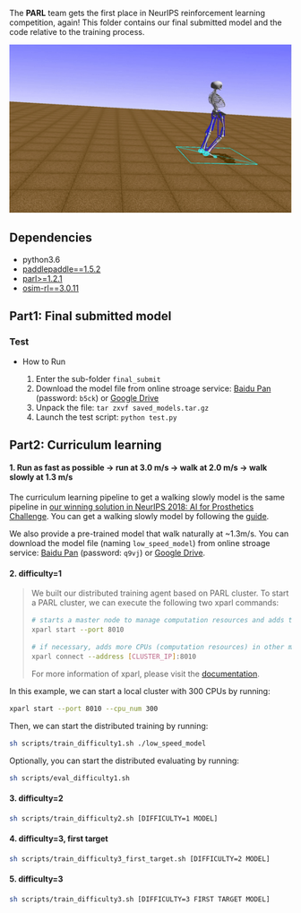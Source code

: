 The **PARL** team gets the first place in NeurIPS reinforcement learning competition, again! This folder contains our final submitted model and the code relative to the training process.

<p align="center">
<img src="image/performance.gif" alt="PARL" height="300" />
</p>

## Dependencies
- python3.6
- [paddlepaddle==1.5.2](https://github.com/PaddlePaddle/Paddle)
- [parl>=1.2.1](https://github.com/PaddlePaddle/PARL)
- [osim-rl==3.0.11](https://github.com/stanfordnmbl/osim-rl)


## Part1: Final submitted model
### Test
- How to Run

  1. Enter the sub-folder `final_submit`
  2. Download the model file from online stroage service: [Baidu Pan](https://pan.baidu.com/s/12LIPspckCT8-Q5U1QX69Fg) (password: `b5ck`) or [Google Drive](https://drive.google.com/file/d/1jJtOcOVJ6auz3s-TyWgUJvofPXI94yxy/view?usp=sharing)
  3. Unpack the file:
           `tar zxvf saved_models.tar.gz`
  4. Launch the test script:
           `python test.py`


## Part2: Curriculum learning

#### 1. Run as fast as possible -> run at 3.0 m/s -> walk at 2.0 m/s -> walk slowly at 1.3 m/s
The curriculum learning pipeline to get a walking slowly model is the same pipeline in [our winning solution in NeurIPS 2018: AI for Prosthetics Challenge](https://github.com/PaddlePaddle/PARL/tree/develop/examples/NeurIPS2018-AI-for-Prosthetics-Challenge). You can get a walking slowly model by following the [guide](https://github.com/PaddlePaddle/PARL/tree/develop/examples/NeurIPS2018-AI-for-Prosthetics-Challenge#part2-curriculum-learning).

We also provide a pre-trained model that walk naturally at ~1.3m/s. You can download the model file (naming `low_speed_model`) from online stroage service: [Baidu Pan](https://pan.baidu.com/s/1Mi_6bD4QxLWLdyLYe2GRFw) (password: `q9vj`) or [Google Drive](https://drive.google.com/file/d/1_cz6Cg3DAT4u2a5mxk2vP9u8nDWOE7rW/view?usp=sharing).

#### 2. difficulty=1
> We built our distributed training agent based on PARL cluster. To start a PARL cluster, we can execute the following two xparl commands:
>
>
>```bash
># starts a master node to manage computation resources and adds the local CPUs to the cluster.
>xparl start --port 8010 
>```
>
>```bash
># if necessary, adds more CPUs (computation resources) in other machine to the cluster.
>xparl connect --address [CLUSTER_IP]:8010 
>```
>
> For more information of xparl, please visit the [documentation](https://parl.readthedocs.io/en/latest/parallel_training/setup.html).

In this example, we can start a local cluster with 300 CPUs by running:

```bash
xparl start --port 8010 --cpu_num 300
```

Then, we can start the distributed training by running:
```bash
sh scripts/train_difficulty1.sh ./low_speed_model
```

Optionally, you can start the distributed evaluating by running:
```bash
sh scripts/eval_difficulty1.sh
```

#### 3. difficulty=2
```bash
sh scripts/train_difficulty2.sh [DIFFICULTY=1 MODEL]
```

#### 4. difficulty=3, first target
```bash
sh scripts/train_difficulty3_first_target.sh [DIFFICULTY=2 MODEL]
```

#### 5. difficulty=3
```bash
sh scripts/train_difficulty3.sh [DIFFICULTY=3 FIRST TARGET MODEL]
```

